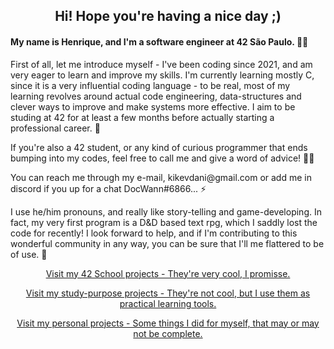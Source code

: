 <html lang="en">
<body style="font:-family:verdana;">
<h2 align="center"> Hi! Hope you're having a nice day ;) </h2>
<h4> My name is  Henrique, and I'm a software engineer at 42 São Paulo. 👋😁 </h4>
<p title="I'm a introduction!"> First of all, let me introduce myself - I've been coding since 2021, and am very eager to learn and improve my skills. I'm currently learning mostly C, since it is a very influential coding language - to be real, most of my learning revolves around actual code engineering, data-structures and clever ways to improve and make systems more effective. I aim to be studing at 42 for at least a few months before actually starting a professional career. 💼 </p>
  
<p> If you're also a 42 student, or any kind of curious programmer that ends bumping into my codes, feel free to call me and give a word of advice! 🧑‍🚀</p>
  
<p> You can reach me through my e-mail, kikevdani@gmail.com or add me in discord if you up for a chat DocWann#6866... ⚡️</p>
  
<p> I use he/him pronouns, and really like story-telling and game-developing. In fact, my very first program is a D&D based text rpg, which I saddly lost the code for recently! I look forward to help, and if I'm contributing to this wonderful community in any way, you can be sure that I'll me flattered to be of use. 🔭</p>
  
<p align="center"><a href="https://github.com/stars/doc-wann/lists/42-school">Visit my 42 School projects - They're very cool, I promisse. </a></p>
  
<p align="center"><a href="https://github.com/stars/doc-wann/lists/prototype-study-purpose">Visit my study-purpose projects - They're not cool, but I use them as practical learning tools. </a></p>
  
<p align="center"><a href="https://github.com/stars/doc-wann/lists/personal-projects">Visit my personal projects - Some things I did for myself, that may or may not be complete. </a></p>
  

<div align="center" style="display: inline_block"><br>
<img align = "center" alt="Ben dez irado" height="1" width="8000" src="https://user-images.githubusercontent.com/106987431/203650284-10a48996-6daf-4955-a17c-25908a179e27.png">
</body>
</html>
  
    
